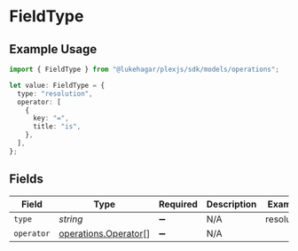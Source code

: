# FieldType

## Example Usage

```typescript
import { FieldType } from "@lukehagar/plexjs/sdk/models/operations";

let value: FieldType = {
  type: "resolution",
  operator: [
    {
      key: "=",
      title: "is",
    },
  ],
};
```

## Fields

| Field                                                               | Type                                                                | Required                                                            | Description                                                         | Example                                                             |
| ------------------------------------------------------------------- | ------------------------------------------------------------------- | ------------------------------------------------------------------- | ------------------------------------------------------------------- | ------------------------------------------------------------------- |
| `type`                                                              | *string*                                                            | :heavy_minus_sign:                                                  | N/A                                                                 | resolution                                                          |
| `operator`                                                          | [operations.Operator](../../../sdk/models/operations/operator.md)[] | :heavy_minus_sign:                                                  | N/A                                                                 |                                                                     |